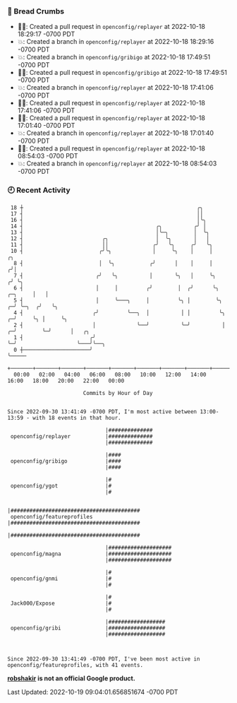 ### 🍞 Bread Crumbs

 * ✍🏼: Created a pull request in `openconfig/replayer` at 2022-10-18 18:29:17 -0700 PDT
 * 💥: Created a branch in `openconfig/replayer` at 2022-10-18 18:29:16 -0700 PDT
 * 💥: Created a branch in `openconfig/gribigo` at 2022-10-18 17:49:51 -0700 PDT
 * ✍🏼: Created a pull request in `openconfig/gribigo` at 2022-10-18 17:49:51 -0700 PDT
 * 💥: Created a branch in `openconfig/replayer` at 2022-10-18 17:41:06 -0700 PDT
 * ✍🏼: Created a pull request in `openconfig/replayer` at 2022-10-18 17:41:06 -0700 PDT
 * ✍🏼: Created a pull request in `openconfig/replayer` at 2022-10-18 17:01:40 -0700 PDT
 * 💥: Created a branch in `openconfig/replayer` at 2022-10-18 17:01:40 -0700 PDT
 * ✍🏼: Created a pull request in `openconfig/replayer` at 2022-10-18 08:54:03 -0700 PDT
 * 💥: Created a branch in `openconfig/replayer` at 2022-10-18 08:54:03 -0700 PDT

### 🕘 Recent Activity
```
 18 ┼                                                       ╭╮
 17 ┤                                                       ││
 16 ┤                                                       │╰╮
 14 ┤                                          ╭╮          ╭╯ │
 13 ┤                                          │╰─╮        │  ╰╮
 12 ┤                         ╭╮               │  ╰╮       │   │
 11 ┤                         ││              ╭╯   ╰╮     ╭╯   ╰╮
 10 ┤                        ╭╯╰╮             │     ╰╮    │     │                     ╭╮
  8 ┤                        │  ╰╮           ╭╯      │    │     │                    ╭╯│
  7 ┤                       ╭╯   ╰╮          │       ╰╮   │     ╰╮                  ╭╯ ╰╮
  6 ┤                       │     │         ╭╯        │  ╭╯      ╰╮         ╭─╮     │   │
  5 ┤                       │     ╰───╮     │         ╰╮ │        ╰╮      ╭─╯ ╰─╮  ╭╯   ╰╮
  4 ┤                      ╭╯         ╰──╮  │          │ │         ╰╮   ╭─╯     ╰╮ │     ╰╮
  2 ┤                      │             ╰──╯          ╰─╯          │ ╭─╯        ╰─╯      │   ╭╮
  1 ┤                     ╭╯                                        ╰─╯                   ╰───╯╰──╮
  0 ┼─────────────────────╯                                                                       ╰─────
    +───────+───────+───────+───────+───────+───────+───────+───────+───────+───────+───────+───────+────
  00:00   02:00   04:00   06:00   08:00   10:00   12:00   14:00   16:00   18:00   20:00   22:00   00:00   

						Commits by Hour of Day


Since 2022-09-30 13:41:49 -0700 PDT, I'm most active between 13:00-13:59 - with 18 events in that hour.

```



```
                               |##############
 openconfig/replayer           |##############
                               |##############

                               |####
 openconfig/gribigo            |####
                               |####

                               |#
 openconfig/ygot               |#
                               |#

                               |#########################################
 openconfig/featureprofiles    |#########################################
                               |#########################################

                               |####################
 openconfig/magna              |####################
                               |####################

                               |#
 openconfig/gnmi               |#
                               |#

                               |#
 Jack000/Expose                |#
                               |#

                               |##################
 openconfig/gribi              |##################
                               |##################



Since 2022-09-30 13:41:49 -0700 PDT, I've been most active in openconfig/featureprofiles, with 41 events.

```
**[robshakir](mailto:robjs@google.com) is not an official Google product.**  


Last Updated: 2022-10-19 09:04:01.656851674 -0700 PDT

